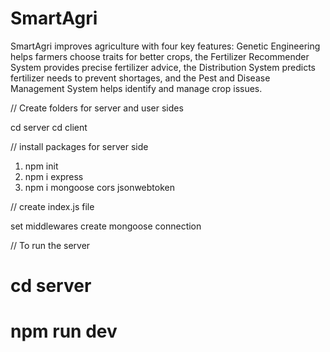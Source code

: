 # SmartAgri

SmartAgri improves agriculture with four key features: Genetic Engineering helps farmers choose traits for better crops, the Fertilizer Recommender System provides precise fertilizer advice, the Distribution System predicts fertilizer needs to prevent shortages, and the Pest and Disease Management System helps identify and manage crop issues.

// Create folders for server and user sides

cd server
cd client

// install packages for server side

1. npm init
2. npm i express
3. npm i mongoose cors jsonwebtoken

// create index.js file

set middlewares
create mongoose connection

// To run the server

# cd server

# npm run dev
